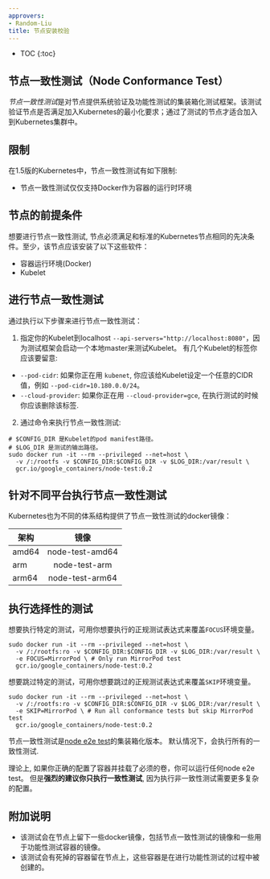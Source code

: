 ```yaml
---
approvers:
- Random-Liu
title: 节点安装校验
---
```


* TOC
{:toc}

## 节点一致性测试（Node Conformance Test）

*节点一致性测试*是对节点提供系统验证及功能性测试的集装箱化测试框架。该测试验证节点是否满足加入Kubernetes的最小化要求；通过了测试的节点才适合加入到Kubernetes集群中。

## 限制

在1.5版的Kubernetes中，节点一致性测试有如下限制:

* 节点一致性测试仅仅支持Docker作为容器的运行时环境 

## 节点的前提条件

想要进行节点一致性测试, 节点必须满足和标准的Kubernetes节点相同的先决条件。至少，该节点应该安装了以下这些软件：

* 容器运行环境(Docker)
* Kubelet

## 进行节点一致性测试

通过执行以下步骤来进行节点一致性测试：

1. 指定你的Kubelet到localhost `--api-servers="http://localhost:8080"`，因为测试框架会启动一个本地master来测试Kubelet。 有几个Kubelet的标签你应该要留意:
  * `--pod-cidr`: 如果你正在用 `kubenet`, 你应该给Kubelet设定一个任意的CIDR值，例如 `--pod-cidr=10.180.0.0/24`。
  * `--cloud-provider`: 如果你正在用 `--cloud-provider=gce`, 在执行测试的时候你应该删除该标签.

2. 通过命令来执行节点一致性测试:

```shell
# $CONFIG_DIR 是Kubelet的pod manifest路径。
# $LOG_DIR 是测试的输出路径。
sudo docker run -it --rm --privileged --net=host \
  -v /:/rootfs -v $CONFIG_DIR:$CONFIG_DIR -v $LOG_DIR:/var/result \
  gcr.io/google_containers/node-test:0.2
```

## 针对不同平台执行节点一致性测试

Kubernetes也为不同的体系结构提供了节点一致性测试的docker镜像：

  架构   |       镜像        |
--------|:-----------------:|
 amd64  |  node-test-amd64  |
  arm   |    node-test-arm  |
 arm64  |  node-test-arm64  |

## 执行选择性的测试

想要执行特定的测试，可用你想要执行的正规测试表达式来覆盖`FOCUS`环境变量。
```shell
sudo docker run -it --rm --privileged --net=host \
  -v /:/rootfs:ro -v $CONFIG_DIR:$CONFIG_DIR -v $LOG_DIR:/var/result \
  -e FOCUS=MirrorPod \ # Only run MirrorPod test
  gcr.io/google_containers/node-test:0.2
```

想要跳过特定的测试，可用你想要跳过的正规测试表达式来覆盖`SKIP`环境变量。
```shell
sudo docker run -it --rm --privileged --net=host \
  -v /:/rootfs:ro -v $CONFIG_DIR:$CONFIG_DIR -v $LOG_DIR:/var/result \
  -e SKIP=MirrorPod \ # Run all conformance tests but skip MirrorPod test
  gcr.io/google_containers/node-test:0.2
```

节点一致性测试是[node e2e test](https://github.com/kubernetes/community/blob/{{page.githubbranch}}/contributors/devel/e2e-node-tests.md)的集装箱化版本。
默认情况下，会执行所有的一致性测试.

理论上, 如果你正确的配置了容器并挂载了必须的卷，你可以运行任何node e2e test。 但是**强烈的建议你只执行一致性测试**, 因为执行非一致性测试需要更多复杂的配置。

## 附加说明

* 该测试会在节点上留下一些docker镜像，包括节点一致性测试的镜像和一些用于功能性测试容器的镜像。
* 该测试会有死掉的容器留在节点上，这些容器是在进行功能性测试的过程中被创建的。
